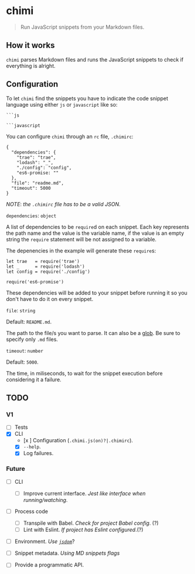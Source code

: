 # chimi

> Run JavaScript snippets from your Markdown files.

## How it works

`chimi` parses Markdown files and runs the JavaScript snippets to check if everything is alright.

## Configuration

To let `chimi` find the snippets you have to indicate the code snippet language using either `js` or `javascript` like so:

```
```js
```

```
```javascript
```

You can configure `chimi` through an `rc` file, `.chimirc`:

```
{
  "dependencies": { 
    "trae": "trae",
    "lodash": "_",
    "./config": "config",
    "es6-promise: ""
  },
  "file": "readme.md",
  "timeout": 5000
}
```
_NOTE_: _the `.chimirc` file has to be a valid JSON_.

`dependencies`: `object`

A list of dependencies to be `require`d on each snippet. Each key represents the path name and the value is the variable name, if the value is an empty string the `require` statement will be not assigned to a variable.

The depenencies in the example will generate these `require`s:
```
let trae   = require('trae')
let _      = require('lodash')
let config = require('./config')

require('es6-promise')
```

These dependencies will be added to your snippet before running it so you don't have to do it on every snippet.

`file`: `string`

Default: `README.md`.

The path to the file/s you want to parse. It can also be a [glob](https://github.com/isaacs/node-glob#glob-primer). Be sure to specify only `.md` files.

`timeout`: `number`

Default: `5000`.

The time, in miliseconds, to wait for the snippet execution before considering it a failure.

## TODO

### V1
- [ ] Tests
- [x] CLI
  - [x ] Configuration (`.chimi.js(on)?|.chimirc`).
  - [x] `--help`.
  - [x] Log failures. 

### Future

- [ ] CLI
  - [ ] Improve current interface. _Jest like interface when running/watching_.
- [ ] Process code
  - [ ] Transpile with Babel. _Check for project Babel config_. (?)
  - [ ] Lint with Eslint. _If project has Eslint configured_.(?)
- [ ] Environment. _Use [`jsdom`](https://github.com/tmpvar/jsdom)_?
- [ ] Snippet metadata. _Using MD snippets flags_
- [ ] Provide a programmatic API.

